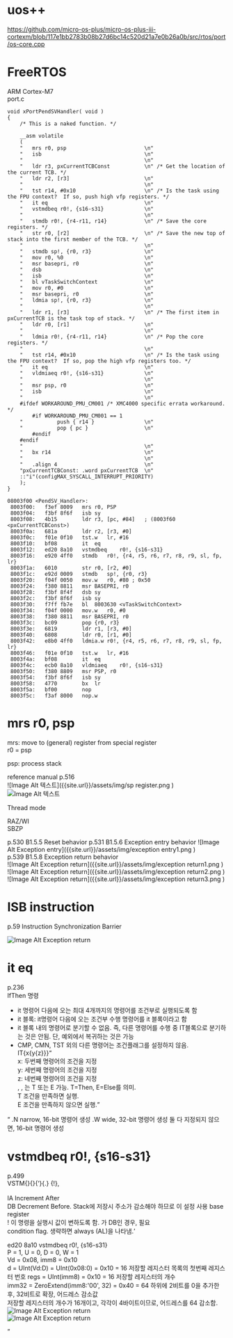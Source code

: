 uos++
==
https://github.com/micro-os-plus/micro-os-plus-iii-cortexm/blob/117e1bb2783b08b27d6bc14c520d21a7e0b26a0b/src/rtos/port/os-core.cpp  

FreeRTOS  
==
ARM Cortex-M7  
port.c
```
void xPortPendSVHandler( void )
{
	/* This is a naked function. */

	__asm volatile
	(
	"	mrs r0, psp							\n"
	"	isb									\n"
	"										\n"
	"	ldr	r3, pxCurrentTCBConst			\n" /* Get the location of the current TCB. */
	"	ldr	r2, [r3]						\n"
	"										\n"
	"	tst r14, #0x10						\n" /* Is the task using the FPU context?  If so, push high vfp registers. */
	"	it eq								\n"
	"	vstmdbeq r0!, {s16-s31}				\n"
	"										\n"
	"	stmdb r0!, {r4-r11, r14}			\n" /* Save the core registers. */
	"	str r0, [r2]						\n" /* Save the new top of stack into the first member of the TCB. */
	"										\n"
	"	stmdb sp!, {r0, r3}					\n"
	"	mov r0, %0 							\n"
	"	msr basepri, r0						\n"
	"	dsb									\n"
	"	isb									\n"
	"	bl vTaskSwitchContext				\n"
	"	mov r0, #0							\n"
	"	msr basepri, r0						\n"
	"	ldmia sp!, {r0, r3}					\n"
	"										\n"
	"	ldr r1, [r3]						\n" /* The first item in pxCurrentTCB is the task top of stack. */
	"	ldr r0, [r1]						\n"
	"										\n"
	"	ldmia r0!, {r4-r11, r14}			\n" /* Pop the core registers. */
	"										\n"
	"	tst r14, #0x10						\n" /* Is the task using the FPU context?  If so, pop the high vfp registers too. */
	"	it eq								\n"
	"	vldmiaeq r0!, {s16-s31}				\n"
	"										\n"
	"	msr psp, r0							\n"
	"	isb									\n"
	"										\n"
	#ifdef WORKAROUND_PMU_CM001 /* XMC4000 specific errata workaround. */
		#if WORKAROUND_PMU_CM001 == 1
	"			push { r14 }				\n"
	"			pop { pc }					\n"
		#endif
	#endif
	"										\n"
	"	bx r14								\n"
	"										\n"
	"	.align 4							\n"
	"pxCurrentTCBConst: .word pxCurrentTCB	\n"
	::"i"(configMAX_SYSCALL_INTERRUPT_PRIORITY)
	);
}
```

```
08003f00 <PendSV_Handler>:
 8003f00:	f3ef 8009 	mrs	r0, PSP
 8003f04:	f3bf 8f6f 	isb	sy
 8003f08:	4b15      	ldr	r3, [pc, #84]	; (8003f60 <pxCurrentTCBConst>)
 8003f0a:	681a      	ldr	r2, [r3, #0]
 8003f0c:	f01e 0f10 	tst.w	lr, #16
 8003f10:	bf08      	it	eq
 8003f12:	ed20 8a10 	vstmdbeq	r0!, {s16-s31}
 8003f16:	e920 4ff0 	stmdb	r0!, {r4, r5, r6, r7, r8, r9, sl, fp, lr}
 8003f1a:	6010      	str	r0, [r2, #0]
 8003f1c:	e92d 0009 	stmdb	sp!, {r0, r3}
 8003f20:	f04f 0050 	mov.w	r0, #80	; 0x50
 8003f24:	f380 8811 	msr	BASEPRI, r0
 8003f28:	f3bf 8f4f 	dsb	sy
 8003f2c:	f3bf 8f6f 	isb	sy
 8003f30:	f7ff fb7e 	bl	8003630 <vTaskSwitchContext>
 8003f34:	f04f 0000 	mov.w	r0, #0
 8003f38:	f380 8811 	msr	BASEPRI, r0
 8003f3c:	bc09      	pop	{r0, r3}
 8003f3e:	6819      	ldr	r1, [r3, #0]
 8003f40:	6808      	ldr	r0, [r1, #0]
 8003f42:	e8b0 4ff0 	ldmia.w	r0!, {r4, r5, r6, r7, r8, r9, sl, fp, lr}
 8003f46:	f01e 0f10 	tst.w	lr, #16
 8003f4a:	bf08      	it	eq
 8003f4c:	ecb0 8a10 	vldmiaeq	r0!, {s16-s31}
 8003f50:	f380 8809 	msr	PSP, r0
 8003f54:	f3bf 8f6f 	isb	sy
 8003f58:	4770      	bx	lr
 8003f5a:	bf00      	nop
 8003f5c:	f3af 8000 	nop.w
```

mrs r0, psp
==
mrs: move to (general) register from special register  
r0 = psp

psp: process stack  

reference manual p.516  
![Image Alt 텍스트]({{site.url}}/assets/img/sp register.png )  
![Image Alt 텍스트]({{site.url}}/assets/img/AAPCS1.png )  

Thread mode  

RAZ/WI  
SBZP  

p.530 B1.5.5 Reset behavior
p.531 B1.5.6 Exception entry behavior
![Image Alt Exception entry]({{site.url}}/assets/img/exception entry1.png )  
p.539 B1.5.8 Exception return behavior  
![Image Alt Exception return]({{site.url}}/assets/img/exception return1.png )  
![Image Alt Exception return]({{site.url}}/assets/img/exception return2.png )  
![Image Alt Exception return]({{site.url}}/assets/img/exception return3.png )  

ISB instruction
==
p.59 Instruction Synchronization Barrier  

![Image Alt Exception return]({{site.url}}/assets/img/ISB1.png )  


it eq  
==
p.236  
IfThen 명령  
- it 명령어 다음에 오는 최대 4개까지의 명령어를 조건부로 실행되도록 함   
- it 블록: it명령어 다음에 오는 조건부 수행 명령어를 it 블록이라고 함  
- it 블록 내의 명령어로 분기할 수 없음. 즉, 다른 명령어를 수행 중 IT블록으로 분기하는 것은 안됨. 단, 예외에서 복귀하는 것은 가능  
- CMP, CMN, TST 외의 다른 명령어는 조건플래그를 설정하지 않음.  
IT{x{y{z}}}<q> <firstcond>  
x: 두번째 명령어의 조건을 지정  
y: 세번째 명령어의 조건을 지정  
z: 네번째 명령어의 조건을 지정  
<x>, <y>, <z>는 T 또는 E 가능. T=Then, E=Else를 의미.  
T <firstcond> 조건을 만족하면 실행.  
E <firstcond> 조건을 만족하지 않으면 실행.  
<q>  
	.N narrow, 16-bit 명령어 생성  
	.W wide, 32-bit 명령어 생성  
둘 다 지정되지 않으면, 16-bit 명령어 생성  

vstmdbeq	r0!, {s16-s31}  
==
p.499  
VSTM{<mode>}{<c>}{<q>}{.<size>} <Rn>{!}, <list>  
<mode>  
  IA  Increment After  
  DB  Decrement Before. Stack에 저장시 주소가 감소해야 하므로 이 설정 사용
<Rn>  base register  
!  이 명령을 실행시 <Rn>값이 변하도록 함. <mode>가 DB인 경우, 필요  
<c>    condition flag. 생략하면 always (AL)을 나타냄.  

ed20 8a10 	vstmdbeq	r0!, {s16-s31}  
P = 1, U = 0, D = 0, W = 1  
Vd = 0x08, imm8 = 0x10  
d = UInt(Vd:D) = UInt(0x08:0) = 0x10 = 16  저장할 레지스터 목록의 첫번째 레지스터 번호
regs = UInt(imm8) = 0x10 = 16 저장할 레지스터의 개수  
imm32 = ZeroExtend(imm8:'00', 32) =  0x40 = 64 하위에 2비트를 0을 추가한 후, 32비트로 확장, 어드레스 감소값  
저장할 레지스터의 개수가 16개이고, 각각이 4바이트이므로, 어드레스를 64 감소함.  
![Image Alt Exception return]({{site.url}}/assets/img/VSTM1.png )  	
![Image Alt Exception return]({{site.url}}/assets/img/VSTM2.png )  	
	


